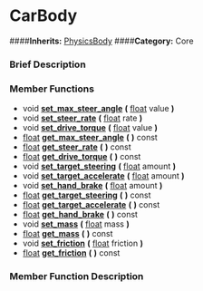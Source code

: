 #  CarBody  
####**Inherits:** [PhysicsBody](class_physicsbody)
####**Category:** Core

###  Brief Description  


###  Member Functions 
  * void  **[set&#95;max&#95;steer&#95;angle](#set_max_steer_angle)**  **(** [float](class_float) value  **)**
  * void  **[set&#95;steer&#95;rate](#set_steer_rate)**  **(** [float](class_float) rate  **)**
  * void  **[set&#95;drive&#95;torque](#set_drive_torque)**  **(** [float](class_float) value  **)**
  * [float](class_float)  **[get&#95;max&#95;steer&#95;angle](#get_max_steer_angle)**  **(** **)** const
  * [float](class_float)  **[get&#95;steer&#95;rate](#get_steer_rate)**  **(** **)** const
  * [float](class_float)  **[get&#95;drive&#95;torque](#get_drive_torque)**  **(** **)** const
  * void  **[set&#95;target&#95;steering](#set_target_steering)**  **(** [float](class_float) amount  **)**
  * void  **[set&#95;target&#95;accelerate](#set_target_accelerate)**  **(** [float](class_float) amount  **)**
  * void  **[set&#95;hand&#95;brake](#set_hand_brake)**  **(** [float](class_float) amount  **)**
  * [float](class_float)  **[get&#95;target&#95;steering](#get_target_steering)**  **(** **)** const
  * [float](class_float)  **[get&#95;target&#95;accelerate](#get_target_accelerate)**  **(** **)** const
  * [float](class_float)  **[get&#95;hand&#95;brake](#get_hand_brake)**  **(** **)** const
  * void  **[set&#95;mass](#set_mass)**  **(** [float](class_float) mass  **)**
  * [float](class_float)  **[get&#95;mass](#get_mass)**  **(** **)** const
  * void  **[set&#95;friction](#set_friction)**  **(** [float](class_float) friction  **)**
  * [float](class_float)  **[get&#95;friction](#get_friction)**  **(** **)** const

###  Member Function Description  
